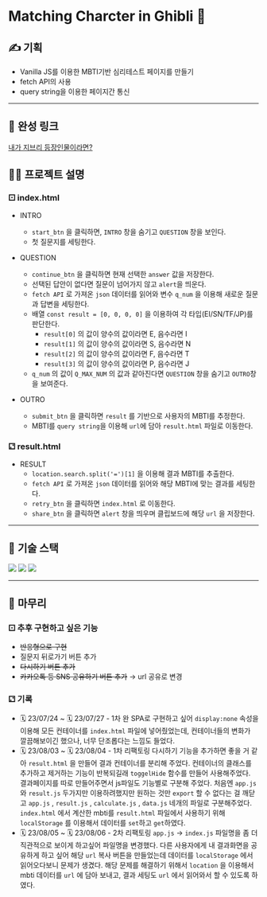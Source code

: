 # Matching Charcter in Ghibli 🍿

## ✍️ 기획

- Vanilla JS를 이용한 MBTI기반 심리테스트 페이지를 만들기
- fetch API의 사용
- query string을 이용한 페이지간 통신

---

## 🔗 완성 링크

[내가 지브리 등장인물이라면?](https://nospkeepgoing.github.io/JS-MBTI/)

## 👩‍💻 프로젝트 설명

### ⚀ index.html

- INTRO

  - `start_btn` 을 클릭하면, `INTRO` 창을 숨기고 `QUESTION` 창을 보인다.
  - 첫 질문지를 세팅한다.

- QUESTION

  - `continue_btn` 을 클릭하면 현재 선택한 `answer` 값을 저장한다.
  - 선택된 답안이 없다면 질문이 넘어가지 않고 `alert`을 띄운다.
  - `fetch API` 로 가져온 `json` 데이터를 읽어와 변수 `q_num` 을 이용해 새로운 질문과 답변을 세팅한다.
  - 배열 `const result = [0, 0, 0, 0]` 을 이용하여 각 타입(EI/SN/TF/JP)를 판단한다.
    - `result[0]` 의 값이 양수의 값이라면 E, 음수라면 I
    - `result[1]` 의 값이 양수의 값이라면 S, 음수라면 N
    - `result[2]` 의 값이 양수의 값이라면 F, 음수라면 T
    - `result[3]` 의 값이 양수의 값이라면 P, 음수라면 J
  - `q_num` 의 값이 `Q_MAX_NUM` 의 값과 같아진다면 `QUESTION` 창을 숨기고 `OUTRO`창을 보여준다.

- OUTRO

  - `submit_btn` 을 클릭하면 `result` 를 기반으로 사용자의 MBTI를 추정한다.
  - MBTI를 `query string`을 이용해 `url`에 담아 `result.html` 파일로 이동한다.

### ⚁ result.html

- RESULT
  - `location.search.split('=')[1]` 을 이용해 결과 MBTI를 추출한다.
  - `fetch API` 로 가져온 `json` 데이터를 읽어와 해당 MBTI에 맞는 결과를 세팅한다.
  - `retry_btn` 을 클릭하면 `index.html` 로 이동한다.
  - `share_btn` 을 클릭하면 `alert` 창을 띄우며 클립보드에 해당 `url` 을 저장한다.

---

## 👋 기술 스택

<img src="https://img.shields.io/badge/HTML5-E34F26?style=for-the-badge&logo=html5&logoColor=white">
<img src="https://img.shields.io/badge/CSS3-1572B6?style=for-the-badge&logo=css3&logoColor=white">
<img src="https://img.shields.io/badge/JAVASCRIPT-F7DF1E?style=for-the-badge&logo=javascript&logoColor=white">

---

## 👏 마무리

### ⚀ 추후 구현하고 싶은 기능

- ~~반응형으로 구현~~
- 질문지 뒤로가기 버튼 추가
- ~~다시하기 버튼 추가~~
- ~~카카오톡 등 SNS 공유하기 버튼 추가~~ → url 공유로 변경

### ⚁ 기록

- 🗓️ 23/07/24 ~ 🗓️ 23/07/27 - 1차 완
  SPA로 구현하고 싶어 `display:none` 속성을 이용해 모든 컨테이너를 `index.html` 파일에 넣어줬었는데, 컨테이너들의 변화가 깔끔해보이긴 했으나, 너무 단조롭다는 느낌도 들었다.
- 🗓️ 23/08/03 ~ 🗓️ 23/08/04 - 1차 리팩토링
  다시하기 기능을 추가하면 좋을 거 같아 `result.html` 을 만들어 결과 컨테이너를 분리해 주었다.
  컨테이너의 클래스를 추가하고 제거하는 기능이 반복되길래 `toggelHide` 함수를 만들어 사용해주었다.
  결과페이지를 따로 만들어주면서 js파일도 기능별로 구분해 주었다. 처음엔 `app.js` 와 `result.js` 두가지만 이용하려했지만 원하는 것만 `export` 할 수 없다는 걸 깨닫고 `app.js` , `result.js` , `calculate.js` , `data.js` 네개의 파일로 구분해주었다.
  `index.html` 에서 계산한 mbti를 `result.html` 파일에서 사용하기 위해 `localStorage` 를 이용해서 데이터를 `set`하고 `get`하였다.
- 🗓️ 23/08/05 ~ 🗓️ 23/08/06 - 2차 리팩토링
  `app.js` → `index.js` 파일명을 좀 더 직관적으로 보이게 하고싶어 파일명을 변경했다.
  다른 사용자에게 내 결과화면을 공유하게 하고 싶어 해당 `url` 복사 버튼을 만들었는데 데이터를 `localStorage` 에서 읽어오다보니 문제가 생겼다. 해당 문제를 해결하기 위해서 `location` 을 이용해서 mbti 데이터를 `url` 에 담아 보내고, 결과 세팅도 `url` 에서 읽어와서 할 수 있도록 하였다.
